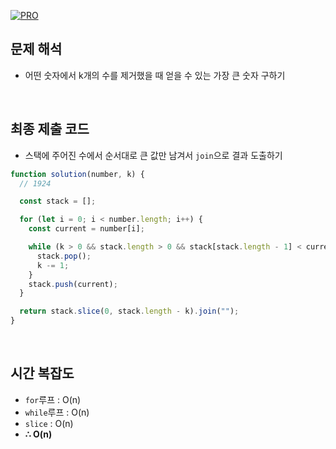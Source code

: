 [![PRO]][Link]

## 문제 해석

- 어떤 숫자에서 k개의 수를 제거했을 때 얻을 수 있는 가장 큰 숫자 구하기

<br>

## 최종 제출 코드

- 스택에 주어진 수에서 순서대로 큰 값만 남겨서 `join`으로 결과 도출하기

```js
function solution(number, k) {
  // 1924

  const stack = [];

  for (let i = 0; i < number.length; i++) {
    const current = number[i];

    while (k > 0 && stack.length > 0 && stack[stack.length - 1] < current) {
      stack.pop();
      k -= 1;
    }
    stack.push(current);
  }

  return stack.slice(0, stack.length - k).join("");
}
```

<br>

## 시간 복잡도

- `for`루프 : O(n)
- `while`루프 : O(n)
- `slice` : O(n)
- **∴ O(n)**

<!---------------------------------------------------------------------------->

[PRO]: https://github.com/GoSSaChin/algorithm-js/assets/107768516/67c43b52-bc3f-4571-a249-5519021afbb0
[Link]: https://school.programmers.co.kr/learn/courses/30/lessons/42883
